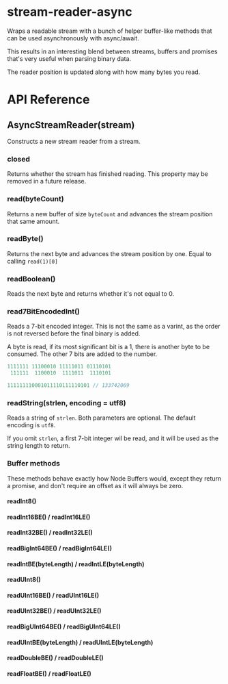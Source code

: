 # stream-reader-async
Wraps a readable stream with a bunch of helper buffer-like methods that can be used asynchronously with async/await.

This results in an interesting blend between streams, buffers and promises that's very useful when parsing binary data.

The reader position is updated along with how many bytes you read.

# API Reference
## AsyncStreamReader(stream)
Constructs a new stream reader from a stream.

### closed
Returns whether the stream has finished reading. This property may be removed in a future release.

### read(byteCount)
Returns a new buffer of size `byteCount` and advances the stream position that same amount.

### readByte()
Returns the next byte and advances the stream position by one. Equal to calling `read(1)[0]`

### readBoolean()
Reads the next byte and returns whether it's not equal to 0.

### read7BitEncodedInt()
Reads a 7-bit encoded integer. This is not the same as a varint, as the order is not reversed before the final binary is added.

A byte is read, if its most significant bit is a 1, there is another byte to be consumed. The other 7 bits are added to the number.

```js
1111111 11100010 11111011 01110101
 111111  1100010  1111011  1110101

111111110001011110111110101 // 133742069
```

### readString(strlen, encoding = utf8)
Reads a string of `strlen`. Both parameters are optional. The default encoding is `utf8`.

If you omit `strlen`, a first 7-bit integer wil be read, and it will be used as the string length to return.

### Buffer methods
These methods behave exactly how Node Buffers would, except they return a promise, and don't require an offset as it will always be zero.

#### readInt8()
#### readInt16BE() / readInt16LE()
#### readInt32BE() / readInt32LE()
#### readBigInt64BE() / readBigInt64LE()
#### readIntBE(byteLength) / readIntLE(byteLength)

#### readUInt8()
#### readUInt16BE() / readUInt16LE()
#### readUInt32BE() / readUInt32LE()
#### readBigUInt64BE() / readBigUInt64LE()
#### readUIntBE(byteLength) / readUIntLE(byteLength)

#### readDoubleBE() / readDoubleLE()
#### readFloatBE() / readFloatLE()
